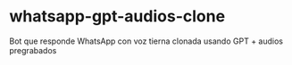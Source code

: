 # whatsapp-gpt-audios-clone
Bot que responde WhatsApp con voz tierna clonada usando GPT + audios pregrabados
